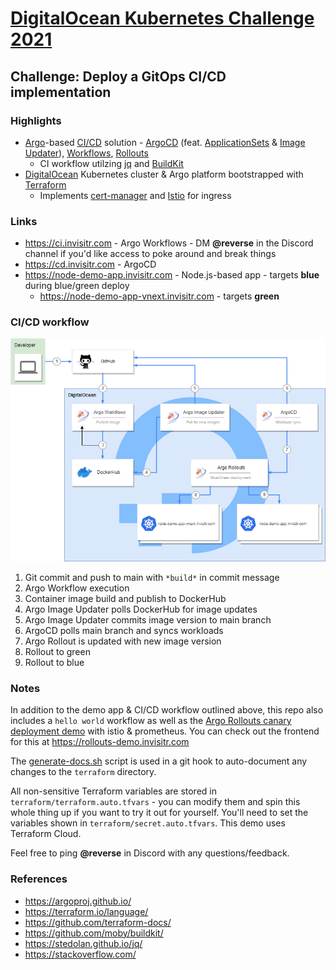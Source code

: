 # **[DigitalOcean Kubernetes Challenge 2021](https://www.digitalocean.com/community/pages/kubernetes-challenge)**

## **Challenge: Deploy a GitOps CI/CD implementation**

### **Highlights**

- [Argo](https://argoproj.github.io/)-based [CI/CD](https://en.wikipedia.org/wiki/CI/CD) solution - [ArgoCD](https://argoproj.github.io/cd) (feat. [ApplicationSets](https://argocd-applicationset.readthedocs.io/en/stable/) & [Image Updater](https://argocd-image-updater.readthedocs.io/en/stable/)), [Workflows](https://argoproj.github.io/argo-workflows/), [Rollouts](https://argoproj.github.io/argo-rollouts/)
    - CI workflow utilzing [jq](https://stedolan.github.io/jq/) and [BuildKit](https://github.com/moby/buildkit)
- [DigitalOcean](https://www.digitalocean.com) Kubernetes cluster & Argo platform bootstrapped with [Terraform](https://terraform.io)
    - Implements [cert-manager](https://cert-manager.io/) and [Istio](https://istio.io/) for ingress

### **Links**
- https://ci.invisitr.com - Argo Workflows - DM **@reverse** in the Discord channel if you'd like access to poke around and break things
- https://cd.invisitr.com - ArgoCD
- https://node-demo-app.invisitr.com - Node.js-based app - targets **blue** during blue/green deploy
  - https://node-demo-app-vnext.invisitr.com - targets **green**

### **CI/CD workflow**

![if you're frustrated, it's because you're doing it wrong](/img/cicd.drawio.png)

1. Git commit and push to main with ```*build*``` in commit message
2. Argo Workflow execution
3. Container image build and publish to DockerHub
4. Argo Image Updater polls DockerHub for image updates
5. Argo Image Updater commits image version to main branch
6. ArgoCD polls main branch and syncs workloads
7. Argo Rollout is updated with new image version
8. Rollout to green
9. Rollout to blue

### **Notes**
In addition to the demo app & CI/CD workflow outlined above, this repo also includes a `hello world` workflow as well as the [Argo Rollouts canary deployment demo](https://github.com/argoproj/rollouts-demo) with istio & prometheus. You can check out the frontend for this at https://rollouts-demo.invisitr.com

The [generate-docs.sh](/terraform/scripts/generate-docs.sh) script is used in a git hook to auto-document any changes to the ```terraform``` directory.

All non-sensitive Terraform variables are stored in ```terraform/terraform.auto.tfvars``` -  you can modify them and spin this whole thing up if you want to try it out for yourself. You'll need to set the variables shown in ```terraform/secret.auto.tfvars```. This demo uses Terraform Cloud.

Feel free to ping **@reverse** in Discord with any questions/feedback.

### **References**

- https://argoproj.github.io/
- https://terraform.io/language/
- https://github.com/terraform-docs/
- https://github.com/moby/buildkit/
- https://stedolan.github.io/jq/
- https://stackoverflow.com/